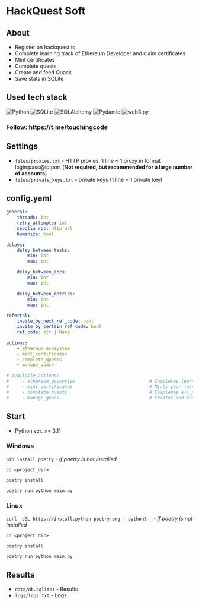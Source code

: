 # HackQuest Soft

## About
- Register on hackquest.io
- Complete learning track of Ethereum Developer and claim certificates
- Mint certificates
- Complete quests
- Create and feed Quack
- Save stats in SQLite

## Used tech stack
![Python](https://img.shields.io/badge/Python-3776AB?style=for-the-badge&logo=Python&logoColor=white)
![SQLite](https://img.shields.io/badge/SQLite-003B57?style=for-the-badge&logo=sqlite&logoColor=white)
![SQLAlchemy](https://img.shields.io/badge/SQLAlchemy-D71F00?style=for-the-badge&logo=sqlalchemy&logoColor=white)
![Pydantic](https://img.shields.io/badge/Pydantic-E92063?style=for-the-badge&logo=pydantic&logoColor=white)
![web3.py](https://img.shields.io/badge/web3.py-3C3C3D?style=for-the-badge&logo=ethereum&logoColor=white)

### Follow: https://t.me/touchingcode

## Settings
- `files/proxies.txt` - HTTP proxies. 1 line = 1 proxy in format login:pass@ip:port (**Not required, but recommended for a large number of accounts**)
- `files/private_keys.txt` - private keys (1 line = 1 private key)

## config.yaml
```yaml
general:
    threads: int                                                        # Threads
    retry_attempts: int                                                 # Retry attempts
    sepolia_rpc: http_url                                               # Ethereum Sepolia RPC URL
    humanize: bool                                                      # More human-like interactions (takes more time especially on the Quack feeding)

delays:
    delay_between_tasks:                                                # Delay between tasks in seconds
        min: int
        max: int

    delay_between_accs:                                                 # Delay between accounts in seconds
        min: int
        max: int

    delay_between_retries:                                              # Delay between retry attempts in seconds
        min: int
        max: int

referral:
    invite_by_next_ref_code: bool                                       # Invite all accounts by referral code of the previous account (if this param is enabled, then you should check if below param is disabled)
    invite_by_certain_ref_code: bool                                    # Invite all accounts by below referral code (if this param is enabled, then you should check if above param is disabled)
    ref_code: str | None                                                # Referral code (should enable 'invite_by_certain_ref_code' param)

actions:
    - ethereum_ecosystem
    - mint_certificates
    - complete_quests
    - manage_quack

# available_actions:
#     - ethereum_ecosystem                            # Completes learning track of Ethereum Developer and claims certificates
#     - mint_certificates                             # Mints your learning certificates on-chain (need to have some Sepolia $ETH on balance)
#     - complete_quests                               # Completes all possible quests
#     - manage_quack                                  # Creates and feeds Quack on main page
```

## Start
- Python ver. >= 3.11

### Windows
`pip install poetry` - _if poetry is not installed_

`cd <project_dir>`

`poetry install`

`poetry run python main.py`

### Linux
`curl -sSL https://install.python-poetry.org | python3 -` - _if poetry is not installed_

`cd <project_dir>`

`poetry install`

`poetry run python main.py`

## Results
- `data/db.sqlite3` - Results
- `logs/logs.txt` - Logs
